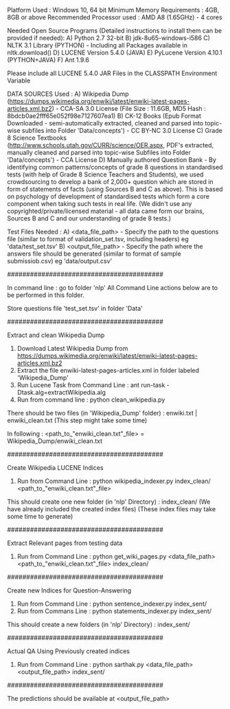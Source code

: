 Platform Used : Windows 10, 64 bit
Minimum Memory Requirements : 4GB, 8GB or above Recommended
Processor used : AMD A8 (1.65GHz) - 4 cores

Needed Open Source Programs (Detailed instructions to install them can be provided if needed):
A) Python 2.7 32-bit
B) jdk-8u65-windows-i586
C) NLTK 3.1 Library (PYTHON) - Including all Packages available in nltk.download()
D) LUCENE Version 5.4.0 (JAVA)
E) PyLucene Version 4.10.1 (PYTHON+JAVA)
F) Ant 1.9.6

Please include all LUCENE 5.4.0 JAR Files in the CLASSPATH Environment Variable

DATA SOURCES Used :
A) Wikipedia Dump (https://dumps.wikimedia.org/enwiki/latest/enwiki-latest-pages-articles.xml.bz2) - CCA-SA 3.0 License (File Size : 11.6GB, MD5 Hash : 8bdcb0ae2fff65e052f98e7127607ea1)
B) CK-12 Books (Epub Format Downloaded - semi-automatically extracted, cleaned and parsed into topic-wise subfiles into Folder 'Data/concepts') - CC BY-NC 3.0 License
C) Grade 8 Science Textbooks (http://www.schools.utah.gov/CURR/science/OER.aspx, PDF's extracted, manually cleaned and parsed into topic-wise Subfiles into Folder 'Data/concepts') - CCA License
D) Manually authored Question Bank - By identifying common patterns/concepts of grade 8 questions in standardised tests (with help of Grade 8 Science Teachers and Students), we used crowdsourcing to develop a bank of 2,000+ question which are stored in form of statements of facts (using Sources B and C as above). This is based on psychology of development of standardised tests which form a core component when taking such tests in real life. (We didn't use any copyrighted/private/licensed material - all data came form our brains, Sources B and C and our understanding of grade 8 tests.)

Test Files Needed :
A) <data_file_path> - Specify the path to the questions file (similar to format of validation_set.tsv, including headers) eg 'data/test_set.tsv'
B) <output_file_path> - Specify the path where the answers file should be generated (similar to format of sample submissiob.csv) eg 'data/output.csv'

#########################################

In command line : go to folder 'nlp'
All Command Line actions below are to be performed in this folder.

Store questions file 'test_set.tsv' in folder 'Data'

#########################################

Extract and clean Wikipedia Dump

1) Download Latest Wikipedia Dump from https://dumps.wikimedia.org/enwiki/latest/enwiki-latest-pages-articles.xml.bz2
2) Extract the file enwiki-latest-pages-articles.xml in folder labeled 'Wikipedia_Dump'
3) Run Lucene Task from Command Line : ant run-task -Dtask.alg=extractWikipedia.alg
4) Run from command line : python clean_wikipedia.py

There should be two files (in 'Wikipedia_Dump' folder) : enwiki.txt | enwiki_clean.txt
(This step might take some time)

In following : <path_to_"enwiki_clean.txt"_file> = Wikipedia_Dump/enwiki_clean.txt

#########################################

Create Wikipedia LUCENE Indices

1) Run from Command Line : python wikipedia_indexer.py index_clean/ <path_to_"enwiki_clean.txt"_file>

This should create one new folder (in 'nlp' Directory) : index_clean/
(We have already included the created index files)
(These index files may take some time to generate)

#########################################

Extract Relevant pages from testing data

1) Run from Command Line : python get_wiki_pages.py <data_file_path> <path_to_"enwiki_clean.txt"_file> index_clean/

#########################################

Create new Indices for Question-Answering

1) Run from Command Line : python sentence_indexer.py index_sent/
2) Run from Commans Line : python statements_indexer.py index_sent/

This should create a new folders (in 'nlp' Directory) : index_sent/ 

#########################################

Actual QA Using Previously created indices

1) Run from Command Line : python sarthak.py <data_file_path> <output_file_path> index_sent/

#########################################

The predictions should be available at <output_file_path>
